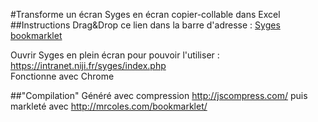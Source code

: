 #Transforme un écran Syges en écran copier-collable dans Excel
##Instructions
	Drag&amp;Drop ce lien dans la barre d'adresse : 
  <a class="bookmarklet" href="javascript:(function()%7Bfunction%20callback()%7B(function(%24)%7Bvar%20jQuery%3D%24%3B%24(%22.CSS-LibInfosZRP%22).each(function()%7B%24(this).attr(%22xdata-niji%22%2C%22true%22)%7D)%3B%24(%22.CSS-LibTexteGauche%22).each(function()%7B%24(this).attr(%22xdata-niji%22%2C%22true%22)%7D)%3B%24(%22.CSS-LibTitreZoneRepetee%22).each(function()%7B%24(this).attr(%22xdata-niji%22%2C%22true%22)%7D)%3B%24(%22.CSS-LibTitreJourZoneRepetee%22).each(function()%7Bif(%24(this).attr(%22id%22)!%3Dnull%26%26%24(this).attr(%22id%22).indexOf(%22JOUM%22)!%3D-1)%24(this).attr(%22xdata-niji%22%2C%22true%22)%7D)%3B%24(%22input.CSS-InvisibleZoneRepetee%22).each(function()%7B%24(this).remove()%7D)%3B%24(%22img%22).each(function()%7B%24(this).remove()%7D)%3B%24(%22input%5Btype%3DTEXT%5D%22).replaceWith(function()%7Bconsole.log(%24(this).val())%3Bif(%24(this).val()%3D%3D%22%22%7C%7C%24(this).val()%3D%3D%22undefined%22)return%20%24(%22%3Cdiv%20%2F%3E%22).attr(%22xdata-niji%22%2C%22true%22).append(%220%22)%3Belse%20return%20%24(%22%3Cdiv%20%2F%3E%22).attr(%22xdata-niji%22%2C%22true%22).append(%24(this).val().replace(%22.%22%2C%22%2C%22))%7D)%3B%24(%22table%22).each(function()%7B%24(this).attr(%22border%22%2C1)%7D)%3B%24(%22td%22).each(function()%7Bif(%24(this).attr(%22xdata-niji%22)%3D%3D%22true%22%7C%7C%24(this).has(%22*%5Bxdata-niji%5D%22).length%3E0)%7Bif(%24(this).attr(%22colspan%22)%3E1)%24(this).attr(%22colspan%22%2C%221%22)%3Bif(%24(this).attr(%22rowspan%22)%3E1)%24(this).attr(%22rowspan%22%2C%221%22)%7Delse%20%24(this).remove()%7D)%3B%24(%22tr%22).each(function()%7Bif(%24(this).attr(%22xdata-niji%22)%3D%3D%22true%22%7C%7C%24(this).has(%22*%5Bxdata-niji%5D%22).length%3E0)%7Bif(%24(this).attr(%22colspan%22)%3E1)%24(this).attr(%22colspan%22%2C%221%22)%3Bif(%24(this).attr(%22rowspan%22)%3E1)%24(this).attr(%22rowspan%22%2C%221%22)%7Delse%20%24(this).remove()%7D)%3B%24(%22%23CEL_TITREZRP%22).prependTo(%22body%22)%3B%24(%22.CSS-LibInfosZRP%20div%22).each(function()%7B%24(this).css(%22color%22%2C%22black%22)%7D)%7D)(jQuery.noConflict(true))%7Dvar%20s%3Ddocument.createElement(%22script%22)%3Bs.src%3D%22https%3A%2F%2Fajax.googleapis.com%2Fajax%2Flibs%2Fjquery%2F1.7.1%2Fjquery.min.js%22%3Bif(s.addEventListener)%7Bs.addEventListener(%22load%22%2Ccallback%2Cfalse)%7Delse%20if(s.readyState)%7Bs.onreadystatechange%3Dcallback%7Ddocument.body.appendChild(s)%3B%7D)()">Syges bookmarklet</a>
 
  Ouvrir Syges en plein écran pour pouvoir l'utiliser : <a href='https://intranet.niji.fr/syges/index.php'>https://intranet.niji.fr/syges/index.php</a><br/>
  Fonctionne avec Chrome
 
 ##"Compilation"
  Généré avec compression <a href='http://jscompress.com/'>http://jscompress.com/</a> puis markleté avec <a href='http://mrcoles.com/bookmarklet/'>http://mrcoles.com/bookmarklet/</a>
